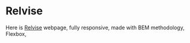 # Relvise

Here is [Relvise](https://www.figma.com/file/N97L3A5cMqNUAMATmDB7HQ/Relvise---Figma-Consulting-Web-Page-Template-(Community)?node-id=964%3A5456) webpage, fully responsive, made with BEM methodology, Flexbox, 
